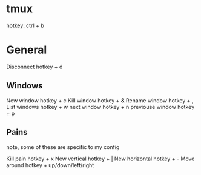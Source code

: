 # tmux

hotkey: ctrl + b

# General
Disconnect         hotkey + d


## Windows

New window          hotkey + c
Kill window         hotkey + &
Rename window       hotkey + ,
List windows        hotkey + w
next window         hotkey + n
previouse window    hotkey + p


## Pains
note, some of these are specific to my config

Kill pain           hotkey + x
New vertical        hotkey + |
New horizontal      hotkey + -
Move around         hotkey + up/down/left/right
